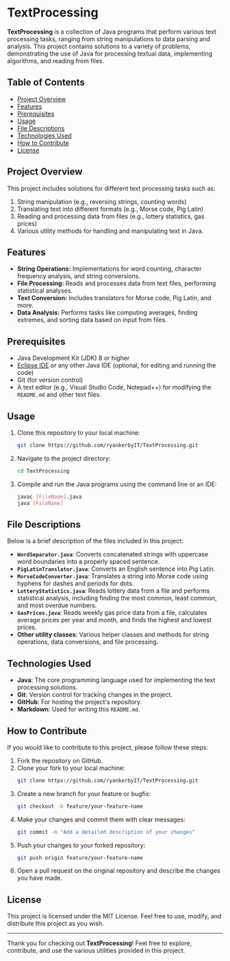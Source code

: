 # TextProcessing

**TextProcessing** is a collection of Java programs that perform various text processing tasks, ranging from string manipulations to data parsing and analysis. This project contains solutions to a variety of problems, demonstrating the use of Java for processing textual data, implementing algorithms, and reading from files. 

## Table of Contents
- [Project Overview](#project-overview)
- [Features](#features)
- [Prerequisites](#prerequisites)
- [Usage](#usage)
- [File Descriptions](#file-descriptions)
- [Technologies Used](#technologies-used)
- [How to Contribute](#how-to-contribute)
- [License](#license)

## Project Overview
This project includes solutions for different text processing tasks such as:
1. String manipulation (e.g., reversing strings, counting words)
2. Translating text into different formats (e.g., Morse code, Pig Latin)
3. Reading and processing data from files (e.g., lottery statistics, gas prices)
4. Various utility methods for handling and manipulating text in Java.

## Features
- **String Operations:** Implementations for word counting, character frequency analysis, and string conversions.
- **File Processing:** Reads and processes data from text files, performing statistical analyses.
- **Text Conversion:** Includes translators for Morse code, Pig Latin, and more.
- **Data Analysis:** Performs tasks like computing averages, finding extremes, and sorting data based on input from files.
  
## Prerequisites
- Java Development Kit (JDK) 8 or higher
- [Eclipse IDE](https://www.eclipse.org/downloads/) or any other Java IDE (optional, for editing and running the code)
- Git (for version control)
- A text editor (e.g., Visual Studio Code, Notepad++) for modifying the `README.md` and other text files.

## Usage
1. Clone this repository to your local machine:
    ```bash
    git clone https://github.com/ryankerbyIT/TextProcessing.git
    ```
2. Navigate to the project directory:
    ```bash
    cd TextProcessing
    ```
3. Compile and run the Java programs using the command line or an IDE:
    ```bash
    javac [FileName].java
    java [FileName]
    ```

## File Descriptions
Below is a brief description of the files included in this project:

- **`WordSeparator.java`**: Converts concatenated strings with uppercase word boundaries into a properly spaced sentence.
- **`PigLatinTranslator.java`**: Converts an English sentence into Pig Latin.
- **`MorseCodeConverter.java`**: Translates a string into Morse code using hyphens for dashes and periods for dots.
- **`LotteryStatistics.java`**: Reads lottery data from a file and performs statistical analysis, including finding the most common, least common, and most overdue numbers.
- **`GasPrices.java`**: Reads weekly gas price data from a file, calculates average prices per year and month, and finds the highest and lowest prices.
- **Other utility classes**: Various helper classes and methods for string operations, data conversions, and file processing.

## Technologies Used
- **Java**: The core programming language used for implementing the text processing solutions.
- **Git**: Version control for tracking changes in the project.
- **GitHub**: For hosting the project's repository.
- **Markdown**: Used for writing this `README.md`.

## How to Contribute
If you would like to contribute to this project, please follow these steps:
1. Fork the repository on GitHub.
2. Clone your fork to your local machine:
    ```bash
    git clone https://github.com/ryankerbyIT/TextProcessing.git
    ```
3. Create a new branch for your feature or bugfix:
    ```bash
    git checkout -b feature/your-feature-name
    ```
4. Make your changes and commit them with clear messages:
    ```bash
    git commit -m "Add a detailed description of your changes"
    ```
5. Push your changes to your forked repository:
    ```bash
    git push origin feature/your-feature-name
    ```
6. Open a pull request on the original repository and describe the changes you have made.

## License
This project is licensed under the MIT License. Feel free to use, modify, and distribute this project as you wish.

---

Thank you for checking out **TextProcessing**! Feel free to explore, contribute, and use the various utilities provided in this project.
